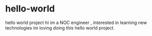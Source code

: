 # hello-world
hello world project
hi im a NOC engineer , interested in learning new technologies
im loving doing this hello world project.
